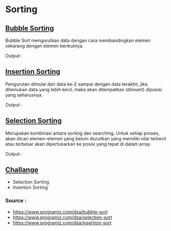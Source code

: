 # **Sorting**

## [Bubble Sorting](https://github.com/Pancakra/Sorting/blob/main/Bubble%20Sorting.c)
Bubble Sort mengurutkan data dengan cara membandingkan elemen sekarang dengan elemen berikutnya.

Output : 

## [Insertion Sorting](https://github.com/Pancakra/Sorting/blob/main/Insertion%20Sorting.c)
Pengurutan dimulai dari data ke-2 sampai dengan data terakhir, jika ditemukan data yang lebih kecil, maka akan ditempatkan (diinsert) diposisi yang seharusnya.

Output : 

## [Selection Sorting](https://github.com/Pancakra/Sorting/blob/main/Selection%20Sorting.c)
Merupakan kombinasi antara sorting dan searching. Untuk setiap proses, akan dicari elemen-elemen yang belum diurutkan yang memiliki nilai terkecil atau terbesar akan dipertukarkan ke posisi yang tepat di dalam array.

Output : 

## [Challange](https://github.com/Pancakra/Sorting/tree/main/Challange)
+ Selection Sorting
+ Insertion Sorting


### **Source** : 
* https://www.programiz.com/dsa/bubble-sort
* https://www.programiz.com/dsa/selection-sort
* https://www.programiz.com/dsa/insertion-sort
